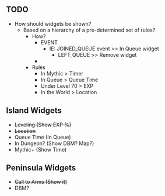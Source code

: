 
## TODO
- How should widgets be shown?
    - Based on a hierarchy of a pre-determined set of rules?
        - How?
            - EVENT
                - IE: JOINED_QUEUE event >> In Queue widget
                    - LEFT_QUEUE >> Remove widget
            - 
        - Rules
            - In Mythic > Timer
            - In Queue > Queue Time
            - Under Level 70 > EXP
            - In the World > Location

## Island Widgets
- ~~Leveling (Show EXP %)~~
- ~~Location~~
- Queue Time (In Queue)
- In Dungeon? (Show DBM? Map?)
- Mythic+ (Show Time)

## Peninsula Widgets
- ~~Call to Arms (Show it)~~
- DBM?